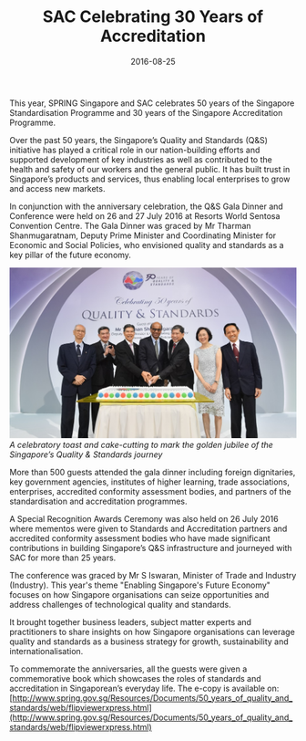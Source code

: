 ﻿---
layout: post
title:  SAC Celebrating 30 Years of Accreditation
date:   2016-08-25
permalink: /newsroom/news-releases/SAC-Celebrating-30-Years-of-Accreditation
---

This year, SPRING Singapore and SAC celebrates 50 years of the Singapore Standardisation Programme and 30 years of the Singapore Accreditation Programme.
 
Over the past 50 years, the Singapore’s Quality and Standards (Q&S) initiative has played a critical role in our nation-building efforts and supported development of key industries as well as contributed to the health and safety of our workers and the general public. It has built trust in Singapore’s products and services, thus enabling local enterprises to grow and access new markets.
 
In conjunction with the anniversary celebration, the Q&S Gala Dinner and Conference were held on 26 and 27 July 2016 at Resorts World Sentosa Convention Centre. The Gala Dinner was graced by Mr Tharman Shanmugaratnam, Deputy Prime Minister and Coordinating Minister for Economic and Social Policies, who envisioned quality and standards as a key pillar of the future economy.

![qualityandstandardsdinner](/images/press-release/photos/Quality-and-Standards-Dinner.jpg)
_A celebratory toast and cake-cutting to mark the golden jubilee of the Singapore’s Quality & Standards journey_

More than 500 guests attended the gala dinner including foreign dignitaries, key government agencies, institutes of higher learning, trade associations, enterprises, accredited conformity assessment bodies, and partners of the standardisation and accreditation programmes.
 
A Special Recognition Awards Ceremony was also held on 26 July 2016 where mementos were given to Standards and Accreditation partners and accredited conformity assessment bodies who have made significant contributions in building Singapore’s Q&S infrastructure and journeyed with SAC for more than 25 years.
 
The conference was graced by Mr S Iswaran, Minister of Trade and Industry (Industry). This year's theme "Enabling Singapore's Future Economy" focuses on how Singapore organisations can seize opportunities and address challenges of technological quality and standards.
 
It brought together business leaders, subject matter experts and practitioners to share insights on how Singapore organisations can leverage quality and standards as a business strategy for growth, sustainability and internationalisation.
 
To commemorate the anniversaries, all the guests were given a commemorative book which showcases the roles of standards and accreditation in Singaporean’s everyday life. The e-copy is available on: [http://www.spring.gov.sg/Resources/Documents/50_years_of_quality_and_standards/web/flipviewerxpress.html](http://www.spring.gov.sg/Resources/Documents/50_years_of_quality_and_standards/web/flipviewerxpress.html)
